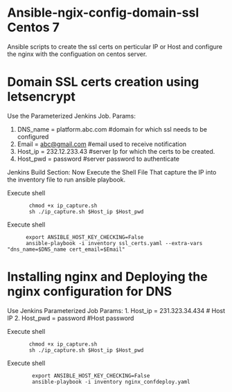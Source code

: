 # Ansible-ngix-config-domain-ssl Centos 7
Ansible scripts to create the ssl certs on perticular IP or Host and configure the nginx with the configuation on centos server. 

# Domain SSL certs creation using letsencrypt
Use the Parameterized Jenkins Job.
 Params:
   1. DNS_name = platform.abc.com   #domain for which ssl needs to be configured 
   2. Email = abc@gmail.com  #email used to receive notification
   3. Host_ip = 232.12.233.43  #server Ip for which the certs to be created.
   4. Host_pwd = password   #server password to authenticate 
   
  
 Jenkins Build Section:
       Now Execute the Shell File That capture the IP into the inventory file to run ansible playbook.
  
  Execute shell
   
           chmod +x ip_capture.sh
           sh ./ip_capture.sh $Host_ip $Host_pwd   
   
   Execute shell
   
          export ANSIBLE_HOST_KEY_CHECKING=False
          ansible-playbook -i inventory ssl_certs.yaml --extra-vars "dns_name=$DNS_name cert_email=$Email"
          
 # Installing nginx and Deploying the nginx configuration for DNS
 Use Jenkins Parameterized Job
   Params:
     1. Host_ip = 231.323.34.434 # Host IP
     2. Host_pwd = password  #Host password
 
   Execute shell
   
           chmod +x ip_capture.sh
           sh ./ip_capture.sh $Host_ip $Host_pwd  
   
   Execute shell
   
            export ANSIBLE_HOST_KEY_CHECKING=False
            ansible-playbook -i inventory nginx_confdeploy.yaml
